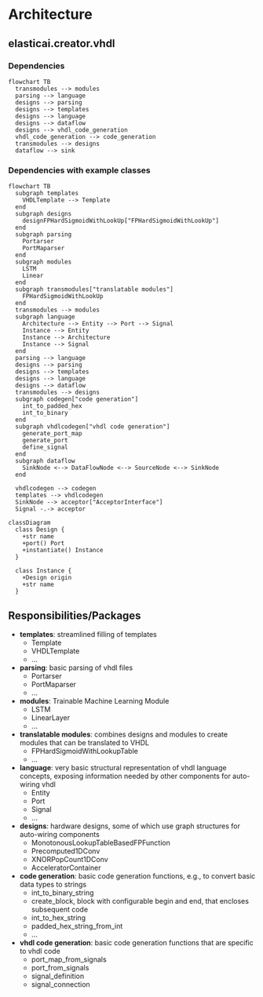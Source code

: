 # Architecture
## elasticai.creator.vhdl
### Dependencies
```mermaid
flowchart TB
  transmodules --> modules
  parsing --> language
  designs --> parsing
  designs --> templates
  designs --> language
  designs --> dataflow
  designs --> vhdl_code_generation
  vhdl_code_generation --> code_generation
  transmodules --> designs
  dataflow --> sink
```

### Dependencies with example classes
```mermaid
flowchart TB
  subgraph templates
    VHDLTemplate --> Template
  end
  subgraph designs
    designFPHardSigmoidWithLookUp["FPHardSigmoidWithLookUp"]
  end
  subgraph parsing
    Portarser
    PortMaparser
  end
  subgraph modules
    LSTM
    Linear
  end
  subgraph transmodules["translatable modules"]
    FPHardSigmoidWithLookUp
  end
  transmodules --> modules
  subgraph language
    Architecture --> Entity --> Port --> Signal
    Instance --> Entity
    Instance --> Architecture
    Instance --> Signal
  end
  parsing --> language
  designs --> parsing
  designs --> templates
  designs --> language
  designs --> dataflow
  transmodules --> designs
  subgraph codegen["code generation"]
    int_to_padded_hex
    int_to_binary
  end
  subgraph vhdlcodegen["vhdl code generation"]
    generate_port_map
    generate_port
    define_signal
  end
  subgraph dataflow
    SinkNode <--> DataFlowNode <--> SourceNode <--> SinkNode
  end

  vhdlcodegen --> codegen
  templates --> vhdlcodegen
  SinkNode --> acceptor["AcceptorInterface"]
  Signal -.-> acceptor
```
```mermaid
classDiagram
  class Design {
    +str name
    +port() Port
    +instantiate() Instance
  }

  class Instance {
    +Design origin
    +str name
  }
```
## Responsibilities/Packages
- **templates**: streamlined filling of templates
  - Template
  - VHDLTemplate
  - ...
- **parsing**: basic parsing of vhdl files
  - Portarser
  - PortMaparser
  - ...
- **modules**: Trainable Machine Learning Module
  - LSTM
  - LinearLayer
  - ...
- **translatable modules**: combines designs and modules to create modules that can be translated to VHDL
  - FPHardSigmoidWithLookupTable
  - ...
- **language**: very basic structural representation of vhdl language concepts,
  exposing information needed by other components for auto-wiring vhdl
  - Entity
  - Port
  - Signal
  - ...
- **designs**: hardware designs, some of which use graph structures for auto-wiring components
  - MonotonousLookupTableBasedFPFunction
  - Precomputed1DConv
  - XNORPopCount1DConv
  - AcceleratorContainer
- **code generation**: basic code generation functions, e.g., to convert basic data types to strings
  - int_to_binary_string
  - create_block, block with configurable begin and end, that encloses subsequent code
  - int_to_hex_string
  - padded_hex_string_from_int
  - ...
- **vhdl code generation**: basic code generation functions that are specific to vhdl code
  - port_map_from_signals
  - port_from_signals
  - signal_definition
  - signal_connection
